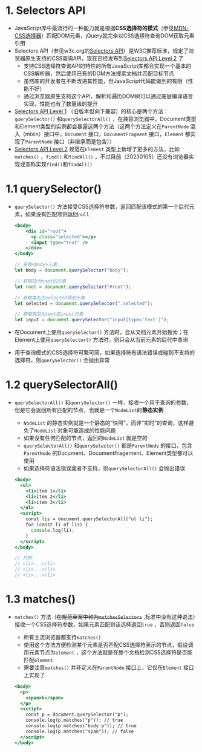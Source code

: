 # 1. Selectors API

- JavaScript库中最流行的一种能力就是根据**CSS选择符的模式**（参见[MDN-CSS选择器](https://developer.mozilla.org/zh-CN/docs/Learn/CSS/Building_blocks/Selectors)）匹配DOM元素，jQuery就完全以CSS选择符查询DOM获取元素引用
- Selectors API（参见w3c.org的[Selectors API](https://www.w3.org/TR/?title=selectors)）是W3C推荐标准，规定了浏览器原生支持的CSS查询API，现在已经发布到[Selectors API Level 2](https://www.w3.org/TR/2013/NOTE-selectors-api2-20131017/) 了
    - 支持CSS选择符查询API的特性的所有JavaScript库都会实现一个基本的CSS解析器，然后使用已有的DOM方法搜索文档并匹配目标节点
    - 虽然库的开发者在不断改进其性能，但JavaScript代码能做到的有限（性能不好）
    - 通过浏览器原生支持这个API，解析和遍历DOM树可以通过底层编译语言实现，性能也有了数量级的提升
- [Selectors API Level 1](https://www.w3.org/TR/selectors-api/) （旧版本但向下兼容）的核心是两个方法：`querySelector()` 和`querySelectorAll()` ，在兼容浏览器中，Document类型和Element类型的实例都会暴露这两个方法（这两个方法定义在`ParentNode` 混入（mixin）接口中，`Document` 接口，`DocumentFragment` 接口，`Element` 都实现了`ParentNode` 接口（非继承而是包含））
- [Selectors API Level 2](https://www.w3.org/TR/2013/NOTE-selectors-api2-20131017/) 规范在`Element` 类型上新增了更多的方法，比如`matches()` ，`find()` 和`findAll()` ，不过目前（20230105）还没有浏览器实现或宣称实现`find()`和`findAll()`

# 1.1 querySelector()

- `querySelector()` 方法接受CSS选择符参数，返回匹配该模式的第一个后代元素，如果没有匹配项则返回`null`
    
    ```jsx
    <body>
        <div id="root">
          <p class="selected"></p>
          <input type="text" />
        </div>
    </body>
    
    // 获取<body>元素
    let body = document.querySelector("body");
    
    // 获取ID为root的元素
    let root = document.querySelector("#root");
    
    // 获取类名为selected得到元素
    let selected = document.querySelector(".selected");
    
    // 获取类型为text的input元素
    let input = document.querySelector("input[type='text']");
    ```
    
- 在Document上使用`querySelector()` 方法时，会从文档元素开始搜索；在Element上使用`querySelector()` 方法时，则只会从当前元素的后代中查询
- 用于查询模式的CSS选择符可繁可简，如果选择符有语法错误或碰到不支持的选择符，则`querySelector()` 会抛出异常

# 1.2 querySelectorAll()

- `querySelectorAll()` 和`querySelector()` 一样，接收一个用于查询的参数，但是它会返回所有匹配的节点，也就是一个`NodeList`的**静态实例**
    - `NodeList` 的静态实例就是一个静态的“快照”，而非“实时”的查询，这样避免了`NodeList` 对象可能造成的性能问题
    - 如果没有任何匹配的节点，返回的`NodeList` 就是空的
    - `querySelectorAll()` 和`querySelector()` 都是`ParentNode` 的接口，包含`ParentNode` 的Document、DocumentFragement、Element类型都可以使用
    - 如果选择符语法错误或者不支持，则`querySelectorAll()` 会抛出错误
    
    ```jsx
    <body>
      <ul>
        <li>item 1</li>
        <li>item 2</li>
        <li>item 3</li>
      </ul>
      <script>
        const lis = document.querySelectorAll("ul li");
        for (const li of lis) {
          console.log(li);
        }
      </script>
    </body>
    
    // 打印
    // <li>...</li>
    // <li>...</li>
    // <li>...</li>
    ```
    

# 1.3 matches()

- `matches()` 方法（~~在规范草案中称为`matchesSelectors`~~ ,标准中没有这种说法）接收一个CSS选择符参数，如果元素匹配则该选择返回`true` ，否则返回`false`
    - 所有主流浏览器都支持`matches()`
    - 使用这个方法方便检测某个元素是否匹配CSS选择符表示的节点，假设调用元素节点为`element` ，这个方法就是在整个文档检测CSS选择符是否能匹配`element`
    - 需要注意`matches()` 并非定义在`ParentNode` 接口上，它仅在`Element` 接口上实现了
    
    ```jsx
    <body>
      <p>
        <span>k</span>
      </p>
      <script>
        const p = document.querySelector("p");
        console.log(p.matches("p")); // true
        console.log(p.matches("body p")); // true
        console.log(p.matches("span")); // false
      </script>
    </body>
    ```